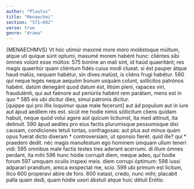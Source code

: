 ```yaml
---
author: "Plautus"
title: "Menaechmi"
section: "571–602"
verse: true
genre: "drama"
---
```


{MENAECHMVS} Vt hóc utimúr maximé more móro
moléstoque múltum, atque utí quique súnt
optumí, maxumé morem habént hunc:
cliéntes sibi ómnes volúnt esse múltos:
575
boníne an malí sint, id haúd quaeritánt;
res magís quaeritúr quam cliéntum fidés
cuius modí clueat.
si ést pauper átque haud malús, nequam habétur,
sin díves malúst, is cliéns frugi habétur.
580
quí neque legés neque aequóm bonum usquám colunt,
sollícitos patrónos habént.
datúm denegánt quod datum ést, litiúm plení, rapaces
virí, fraudulénti,
qui aut faénore aut periúriis habént rem parátam,
mens est in quo *
585
eís ubi dicitur dies, simul patronis dicitur.  
[quippe qui pro illis loquimur quae male fecerunt]
aut ád populum aut ín iure aut ápud aedilem rés est.
sicút me hodie nimis sóllicitum cliens quídam habuit, neque quód volui
agere aút quicum licitumst, ita med attinuit, ita detinuit.
590
ápud aediles pro eius factis plurumisque pessumisque
dixi causam, condiciones tetuli tortas, confragosas:
aut plus aut minus quám opus fuerat dicto dixeram † controversiam, ut
sponsio fierét. quid ille? qui * praedem dedit.
néc magis manufestum ego hominem úmquam ullum teneri vidi:
595
omnibus male factis testes tres aderant acerrumi.
di illum ómnes perdant, íta mihi
596
hunc hódie corrupít diem,
meque adeo, quí hodie forum
597
umquam oculis inspexi meis.
diem corrupi óptimum:
598
iussi adparari prandium,
amica exspectat me, scio.
599
ubi primum est licitum, ílico
600
properavi abire de foro.
600
iratast, credo, nunc mihi;
placabit palla quam dedi,
quam hódie uxori ábstuli atque huic détuli Erótio.